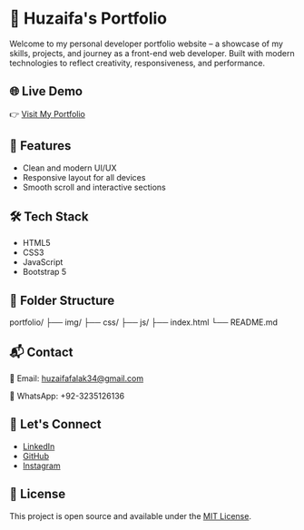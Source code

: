 # 💼 Huzaifa's Portfolio

Welcome to my personal developer portfolio website – a showcase of my skills, projects, and journey as a front-end web developer. Built with modern technologies to reflect creativity, responsiveness, and performance.

## 🌐 Live Demo

👉 [Visit My Portfolio](https://your-portfolio-link.com)

## 🚀 Features

- Clean and modern UI/UX
- Responsive layout for all devices
- Smooth scroll and interactive sections

## 🛠️ Tech Stack

- HTML5  
- CSS3  
- JavaScript  
- Bootstrap 5    

## 📁 Folder Structure
portfolio/
├── img/
├── css/
├── js/
├── index.html
└── README.md

## 📬 Contact

📧 Email: huzaifafalak34@gmail.com

📱 WhatsApp: +92-3235126136

## 🤝 Let's Connect

- [LinkedIn](in/huzaifa-falak-8bb46b345)  
- [GitHub](https://github.com/huzaifafalak)  
- [Instagram](
https://www.instagram.com/huzaifa_falak_34?igsh=a3dkbDZiN2o2anNx)  

## 📄 License

This project is open source and available under the [MIT License](LICENSE).


